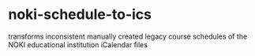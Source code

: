 # noki-schedule-to-ics
transforms inconsistent manually created legacy course schedules of the NOKI educational institution iCalendar files
